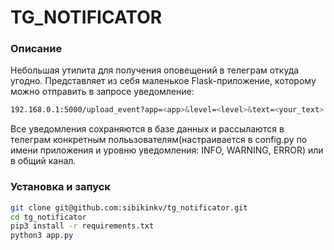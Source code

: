 # TG_NOTIFICATOR
### Описание
Небольшая утилита для получения оповещений в телеграм откуда угодно. Представляет из себя маленькое Flask-приложение, которому можно отправить в запросе уведомление:
``` bash
192.168.0.1:5000/upload_event?app=<app>&level=<level>&text=<your_text>
```
Все уведомления сохраняются в базе данных и рассылаются в телеграм конкретным полььзователям(настраивается в config.py по имени приложения и уровню уведомления: INFO, WARNING, ERROR) или в общий канал.

### Установка и запуск
```bash
git clone git@github.com:sibikinkv/tg_notificator.git
cd tg_notificator
pip3 install -r requirements.txt
python3 app.py
```

